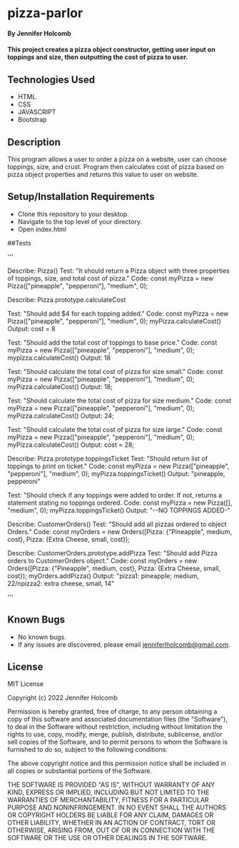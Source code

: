 # pizza-parlor

#### By Jennifer Holcomb

#### This project creates a pizza object constructor, getting user input on toppings and size, then outputting the cost of pizza to user.

## Technologies Used

* HTML
* CSS
* JAVASCRIPT
* Bootstrap

## Description

This program allows a user to order a pizza on a website, user can choose toppings, size, and crust.  Program then calculates cost of pizza based on pizza object properties and returns this value to user on website.

## Setup/Installation Requirements

* Clone this repository to your desktop.
* Navigate to the top level of your directory.
* Open index.html

##Tests

''' 

Describe: Pizza()
Test: "It should return a Pizza object with three properties of toppings, size, and total cost of pizza."
Code: const myPizza = new Pizza(["pineapple", "pepperoni"], "medium", 0);

Describe: Pizza.prototype.calculateCost 

Test: "Should add $4 for each topping added."
Code: const myPizza = new Pizza(["pineapple", "pepperoni"], "medium", 0);
myPizza.calculateCost()
Output: cost = 8

Test: "Should add the total cost of toppings to base price."
Code: const myPizza = new Pizza(["pineapple", "pepperoni"], "medium", 0);
mypizza.calculateCost()
Output: 18

Test: "Should calculate the total cost of pizza for size small."
Code: const myPizza = new Pizza(["pineapple", "pepperoni"], "medium", 0);
myPizza.calculateCost()
Output: 18;

Test: "Should calculate the total cost of pizza for size medium."
Code: const myPizza = new Pizza(["pineapple", "pepperoni"], "medium", 0);
myPizza.calculateCost()
Output: 24;

Test: "Should calculate the total cost of pizza for size large."
Code: const myPizza = new Pizza(["pineapple", "pepperoni"], "medium", 0);
myPizza.calculateCost()
Output: cost = 28;

Describe: Pizza.prototype.toppingsTicket 
Test: "Should return list of toppings to print on ticket."
Code: const myPizza = new Pizza(["pineapple", "pepperoni"], "medium", 0);
myPizza.toppingsTicket()
Output: "pineapple, pepperoni"

Test: "Should check if any toppings were added to order. If not, returns a statement stating no toppings ordered.
Code: const myPizza = new Pizza([], "medium", 0);
myPizza.toppingsTicket()
Output: "--NO TOPPINGS ADDED-"

Describe: CustomerOrders()
Test: "Should add all pizzas ordered to object Orders."
Code: const myOrders = new Orders([Pizza: {"Pineapple", medium, cost}, Pizza: {Extra Cheese, small, cost});

Describe: CustomerOrders.prototype.addPizza 
Test: "Should add Pizza orders to CustomerOrders object."
Code: const myOrders = new Orders([Pizza: {"Pineapple", medium, cost}, Pizza: {Extra Cheese, small, cost});
myOrders.addPizza()
Output: "pizza1: pineapple; medium, 22/npizza2: extra cheese, small, 14"

'''

## Known Bugs
* No known bugs.
* If any issues are discovered, please email jenniferlholcomb@gmail.com.

## License

MIT License

Copyright (c) 2022 Jennifer Holcomb

Permission is hereby granted, free of charge, to any person obtaining a copy
of this software and associated documentation files (the "Software"), to deal
in the Software without restriction, including without limitation the rights
to use, copy, modify, merge, publish, distribute, sublicense, and/or sell
copies of the Software, and to permit persons to whom the Software is
furnished to do so, subject to the following conditions:

The above copyright notice and this permission notice shall be included in all
copies or substantial portions of the Software.

THE SOFTWARE IS PROVIDED "AS IS", WITHOUT WARRANTY OF ANY KIND, EXPRESS OR
IMPLIED, INCLUDING BUT NOT LIMITED TO THE WARRANTIES OF MERCHANTABILITY,
FITNESS FOR A PARTICULAR PURPOSE AND NONINFRINGEMENT. IN NO EVENT SHALL THE
AUTHORS OR COPYRIGHT HOLDERS BE LIABLE FOR ANY CLAIM, DAMAGES OR OTHER
LIABILITY, WHETHER IN AN ACTION OF CONTRACT, TORT OR OTHERWISE, ARISING FROM,
OUT OF OR IN CONNECTION WITH THE SOFTWARE OR THE USE OR OTHER DEALINGS IN THE
SOFTWARE.